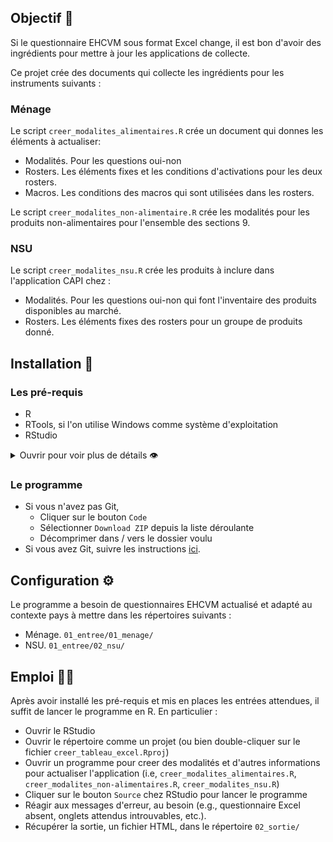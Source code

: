 ## Objectif 🎯

Si le questionnaire EHCVM sous format Excel change, il est bon d'avoir des ingrédients pour mettre à jour les applications de collecte.

Ce projet crée des documents qui collecte les ingrédients pour les instruments suivants :

### Ménage

Le script `creer_modalites_alimentaires.R` crée un document qui donnes les éléments à actualiser:

- Modalités. Pour les questions oui-non
- Rosters. Les éléments fixes et les conditions d'activations pour les deux rosters.
- Macros. Les conditions des macros qui sont utilisées dans les rosters.

Le script `creer_modalites_non-alimentaire.R` crée les modalités pour les produits non-alimentaires pour l'ensemble des sections 9.

### NSU

Le script `creer_modalites_nsu.R` crée les produits à inclure dans l'application CAPI chez :

- Modalités. Pour les questions oui-non qui font l'inventaire des produits disponibles au marché.
- Rosters. Les éléments fixes des rosters pour un groupe de produits donné.

## Installation 🔌

### Les pré-requis

- R
- RTools, si l'on utilise Windows comme système d'exploitation
- RStudio

<details>

<summary>
Ouvrir pour voir plus de détails 👁️
</summary>

#### R

- Suivre ce [lien](https://cran.r-project.org/)
- Cliquer sur votre système d'exploitation
- Cliquer sur `base`
- Télécharger and installer (e.g.,
  [this](https://cran.r-project.org/bin/windows/base/R-4.4.2-win.exe)
  pour le compte de Windows)

#### RTools

Nécessaire pour le système d'exploitation Windows

- Suivre ce [lien](https://cran.r-project.org/)
- Cliquer sur `Windows`
- Cliquer sur `RTools`
- Télécharger
  (e.g.,[this](https://cran.r-project.org/bin/windows/Rtools/rtools44/files/rtools44-6335-6327.exe) pour une architecture
  64bit)
- Installer dans le lieu de défaut suggéré par le programme d'installation (e.g., `C:\rtools4'`)

Ce programme permet à R de compiler des scripts écrit en C++ et utilisé par certains packages pour être plus performant (e.g., `{dplyr}`).

#### RStudio

- Suivre ce [lien](https://posit.co/download/rstudio-desktop/)
- Cliquer sur le bouton `DOWNLOAD RSTUDIO`
- Sélectionner le bon fichier d'installation selon votre système d'exploitation
- Télécharger et installer (e.g.,
  [this](https://download1.rstudio.org/electron/windows/RStudio-2024.09.1-394.exe)
  pour le compte de Windows)

RStudio est sollicité pour deux raisons :

1. Il fournit une bonne interface pour utiliser R
2. Il est accompagné par [Quarto](https://quarto.org/), un programme dont nous nous serviront pour créer certains documents.

</details>

### Le programme

- Si vous n'avez pas Git, 
  - Cliquer sur le bouton `Code`
  - Sélectionner `Download ZIP` depuis la liste déroulante
  - Décomprimer dans / vers le dossier voulu
- Si vous avez Git, suivre les instructions [ici](https://docs.github.com/en/repositories/creating-and-managing-repositories/cloning-a-repository).

## Configuration ⚙️

Le programme a besoin de questionnaires EHCVM actualisé et adapté au contexte pays à mettre dans les répertoires suivants :

- Ménage. `01_entree/01_menage/`
- NSU. `01_entree/02_nsu/`

## Emploi 👩‍💻

Après avoir installé les pré-requis et mis en places les entrées attendues, il suffit de lancer le programme en R. En particulier :

- Ouvrir le RStudio
- Ouvrir le répertoire comme un projet (ou bien double-cliquer sur le fichier `creer_tableau_excel.Rproj`)
- Ouvrir un programme pour creer des modalités et d'autres informations pour actualiser l'application (i.e, `creer_modalites_alimentaires.R`, `creer_modalites_non-alimentaires.R`, `creer_modalites_nsu.R`)
- Cliquer sur le bouton `Source` chez RStudio pour lancer le programme
- Réagir aux messages d'erreur, au besoin (e.g., questionnaire Excel absent, onglets attendus introuvables, etc.).
- Récupérer la sortie, un fichier HTML, dans le répertoire `02_sortie/`
